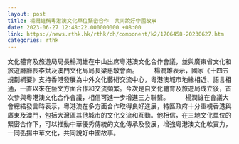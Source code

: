 ```yaml
---
layout: post
title: 楊潤雄稱粵港澳文化單位緊密合作　共同說好中國故事
date: 2023-06-27 12:48:22.000000000 +08:00
link: https://news.rthk.hk/rthk/ch/component/k2/1706458-20230627.htm
categories: rthk
---
```


文化體育及旅遊局局長楊潤雄在中山出席粵港澳文化合作會議，並與廣東省文化和旅遊廳廳長李斌及澳門文化局局長梁惠敏會面。
　　 
楊潤雄表示，國家《十四五規劃綱要》支持香港發展為中外文化藝術交流中心，粵港澳城市地緣相近、語言相通，一直以來在藝文方面合作和交流頻繁。今次是自文化體育及旅遊局成立後，首次參與粵港澳文化合作會議，相信可進一步增進三方聯繫。
　　 
楊潤雄在會議大會總結發言時表示，粵港澳在多方面合作取得良好進展，特區政府十分重視香港與廣東及澳門，包括大灣區其他城市的文化交流和互動。他相信，在三地文化單位的緊密合作下，可以推動中華優秀傳統的文化傳承及發展，增強粵港澳文化軟實力，一同弘揚中華文化，共同說好中國故事。
